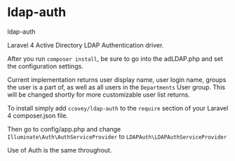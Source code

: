 ldap-auth
=========

ldap-auth

Laravel 4 Active Directory LDAP Authentication driver. 

After you run `composer install`, be sure to go into the adLDAP.php and set the configuration settings.

Current implementation returns user display name, user login name, groups the user is a part of, as well
as all users in the `Departments` User group. This will be changed shortly for more customizable user list returns.

To install simply add 
`ccovey/ldap-auth` to the `require` section of your Laravel 4 composer.json file.

Then go to config/app.php and change `Illuminate\Auth\AuthServiceProvider` to `LDAPAuth\LDAPAuthServiceProvider`

Use of Auth is the same throughout. 
